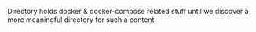 Directory holds docker & docker-compose related stuff until we discover a more meaningful directory for such a content.